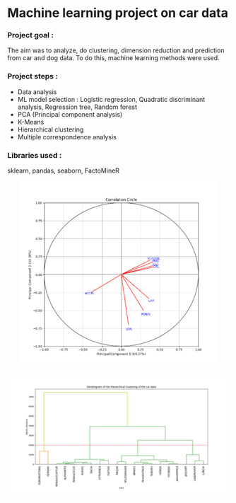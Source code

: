 # Machine learning project on car data

### Project goal : 
The aim was to analyze, do clustering, dimension reduction and prediction from car and dog data. To do this, machine learning methods were used.

### Project steps :
- Data analysis
- ML model selection : Logistic regression, Quadratic discriminant analysis, Regression tree, Random forest
- PCA (Principal component analysis)
- K-Means
- Hierarchical clustering
- Multiple correspondence analysis

### Libraries used :
sklearn, pandas, seaborn, FactoMineR

<p align="center">
<img src="corr_circle.jpg" alt="corr_circle" width="450"/>
</p>
<p align="center">
<img src="dendrogram.jpg" alt="dendrogram" width="650"/>
</p>
